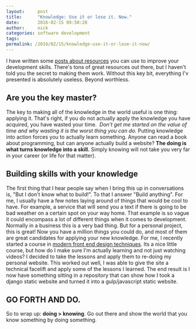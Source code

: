 ```yaml
---
layout:     post
title:      "Knowledge: Use it or lose it. Now."
date:       2016-02-15 09:50:28
author:     nick
categories: software development
tags:  
permalink: /2016/02/15/knowledge-use-it-or-lose-it-now/
---
```

I have written some [posts about resources](http://ironboundsoftware.com/blog/2016/01/26/resources-building-software-development-skills/) you can use to improve your development skills. There's tons of great resources out there, but I haven't told you the secret to making them work. Without this key bit, everything I'v presented is absolutely useless. Beyond worthless. 

## Are you the key master?

The key to making all of the knowledge in the world useful is one thing: applying it. That's right, if you do not actually apply the knowledge you have acquired, you have wasted your time.  _Don't get me started on the value of time and why wasting it is the worst thing you can do._ Putting knowledge into action forces you to actually learn something. Anyone can read a book about programming, but can anyone actually build a website? **The doing is what turns knowledge into a skill.** Simply knowing will not take you very far in your career (or life for that matter). 

## Building skills with your knowledge

The first thing that I hear people say when I bring this up in conversations is, "But I don't know what to build!". To that I answer "Build anything". For me, I usually have a few notes laying around of things that would be cool to have. For example, a service that will send you a text if there is going to be bad weather on a certain spot on your way home. That example is so vague it could encompass a lot of different things when it comes to development. Normally in a business this is a very bad thing. But for a personal project, this is great! Now you have a million things you could do, and most of them are great candidates for applying your new knowledge. For me, I recently started a course in [modern front end design techniques](http://shop.oreilly.com/category/learning-path/intro-modern-front-end-web.do). Its a nice little course, but how do I make sure I'm actually learning and not just watching videos? I decided to take the lessons and apply them to re-doing my personal website. This worked out well, I was able to give the site a technical facelift and apply some of the lessons I learned. The end result is I now have something sitting in a repository that can show how I took a django static website and turned it into a gulp/javascript static website. 

## GO FORTH AND DO.

So to wrap up: **doing > knowing**. Go out there and show the world that you know something by doing something.
